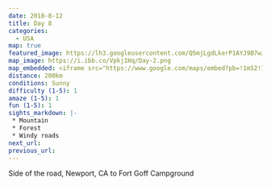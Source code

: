 ```yaml
---
date: 2018-8-12
title: Day 8
categories:
  - USA
map: true
featured_image: https://lh3.googleusercontent.com/Q5mjLgdLkerP1AYJ9B7wJz1dWE2nTxhN0ekPxQ8GsrS0__xdUPZqSmh3_GT4oMoJLopWorr2JooFGE0EUH-mNpB3VrdKVU_r1fs7YORbaX_d1pi7QD_tsJF36iBeCIu58ebsNHpVZelSEGSp77pjWnj_mS5837fVxbjEc8hj_zqM-PPa_fbSg1KHzEqT9skCN6h7xhcIaRV-CwK9TeFXxobHVYEoUBGQDt6Csulrxd_8emiVH1IXKeAG_2X22EB0NmT8KeuKV1R6QM2AJR0CBZe0sQDeqtE0lQPzEGDXdloM5b48MW3tK6s4sQ3ZTMtxKOAq15lYEtAapFRS-fo9mEZUvRDoVsggCh7AysPgDC2PL3sHcIbAYcZMM_wPEpvPdH_08pvD08X5wrXjM__hElE9C8bxmzsoRhb-KvxxEtNOeWqguxDvvX5JdDOHGQG_V3E4I-QKvXil6QoVakWvUdd5Qb7RtEyJQlZCij5_h-2uoSjSuLve6xkx0SgCFf0yjcCaYlz2BKtDYLBxT2qxQ4jAAu3gjMe6UhqX584Wq9TD6d4HekJeL1m1Tz5GN-Itu99aFq13UUFP2ROUm5gBBUmb8AFoVz20D_Lzwn7Fd0Thmm3ftPigIajhUZa5INHWNp7XRxiEn__AmTGCiqTco4QAPRBVU6MA5ZpPnxXIpZF9a1Vl=w1631-h1224-no
map_image: https://i.ibb.co/Vpkj1Hq/Day-2.png
map_embedded: <iframe src="https://www.google.com/maps/embed?pb=!1m52!1m12!1m3!1d1170877.0602106855!2d-123.95208927920578!3d41.05063517333497!2m3!1f0!2f0!3f0!3m2!1i1024!2i768!4f13.1!4m37!3e0!4m5!1s0x8081cd42a3405aa7%3A0x9d48c04d366d947c!2sNewport%2C%20CA%2C%20USA!3m2!1d39.5773839!2d-123.7747388!4m5!1s0x54d463c73284e3b3%3A0x3716989f535a3fa!2sHumboldt%20Redwoods%20State%20Park%2C%20Avenue%20of%20the%20Giants%2C%20Weott%2C%20CA%2C%20USA!3m2!1d40.306743999999995!2d-123.90391389999999!4m5!1s0x54d458d6c277ee41%3A0x5a09ea8e1e7d8b1e!2sHoneydew%2C%20CA%2C%20USA!3m2!1d40.243234099999995!2d-124.1230133!4m5!1s0x54d410e319d10add%3A0x5a64970b8a68f249!2sFerndale%2C%20CA%2C%20USA!3m2!1d40.5762406!2d-124.26394409999999!4m5!1s0x54d3fe4acb149ff7%3A0x571bdaedab630765!2sMyrtletown%2C%20CA%2C%20USA!3m2!1d40.7887388!2d-124.1303382!4m5!1s0x54cfd00ae05a8497%3A0x6813e9980e739e19!2sFort%20Goff%2C%20CA%2C%20USA!3m2!1d41.8620705!2d-123.25671899999999!5e0!3m2!1sen!2sau!4v1577436323686!5m2!1sen!2sau" width="600" height="450" frameborder="0" style="border:0;" allowfullscreen=""></iframe>
distance: 200km
conditions: Sunny
difficulty (1-5): 1 
amaze (1-5): 1
fun (1-5): 1
sights_markdown: |-
 * Mountain
 * Forest
 * Windy roads
next_url:
previous_url:
---
```

Side of the road, Newport, CA to Fort Goff Campground


